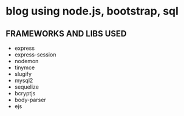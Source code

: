 # blog using node.js, bootstrap, sql

## FRAMEWORKS AND LIBS USED 
- express
- express-session
- nodemon
- tinymce
- slugify
- mysql2
- sequelize
- bcryptjs
- body-parser
- ejs
